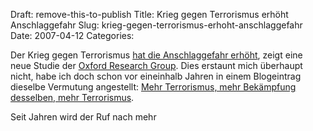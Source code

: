 Draft: remove-this-to-publish
Title: Krieg gegen Terrorismus erhöht Anschlaggefahr
Slug: krieg-gegen-terrorismus-erhoht-anschlaggefahr
Date: 2007-04-12
Categories:

Der Krieg gegen Terrorismus [hat die Anschlaggefahr erhöht](http://www.baz.ch/news/rss.cfm?objectid=E08CCB59-1422-0CEF-705A697511A4A5D4), zeigt eine neue Studie der [Oxford Research Group](http://www.oxfordresearchgroup.org.uk/). Dies erstaunt mich überhaupt nicht, habe ich doch schon vor eineinhalb Jahren in einem Blogeintrag dieselbe Vermutung angestellt: [Mehr Terrorismus, mehr Bekämpfung desselben, mehr Terrorismus](https://406.ch/writing/mehr-terrorismus-mehr-bekampfung-desselben-mehr-terrorismus/).

Seit Jahren wird der Ruf nach mehr
